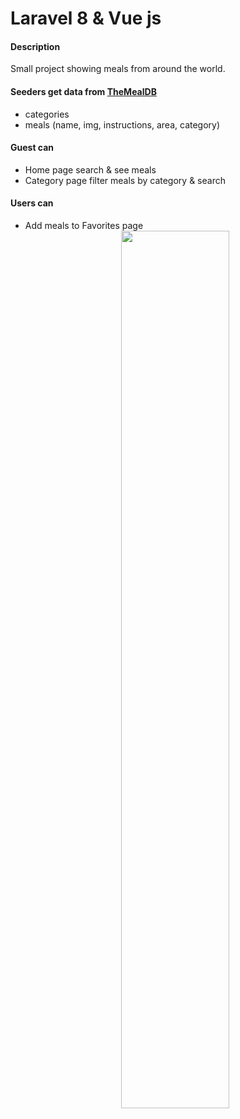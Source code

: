 # Laravel 8 & Vue js

#### Description

Small project showing meals from around the world.

#### Seeders get data from [TheMealDB](https://www.themealdb.com/api.php)

-   categories
-   meals (name, img, instructions, area, category)

#### Guest can

-   Home page search & see meals
-   Category page filter meals by category & search

#### Users can

-   Add meals to Favorites page
    <div align="center">
        <img src="public\storage\images\homeFoody.jpg" width="60%">
    </div>
